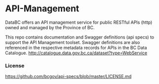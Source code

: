 # API-Management

DataBC offers an API management service for public RESTful APIs (http) owned and managed by the Province of BC. 

This repo contains documentation and Swagger definitions (api specs) to support the API Management toolset. Swagger definitions are also referenced in the respective metadata records for APIs in the BC Data Catalogue. http://catalogue.data.gov.bc.ca/dataset?type=WebService

### License

https://github.com/bcgov/api-specs/blob/master/LICENSE.md
